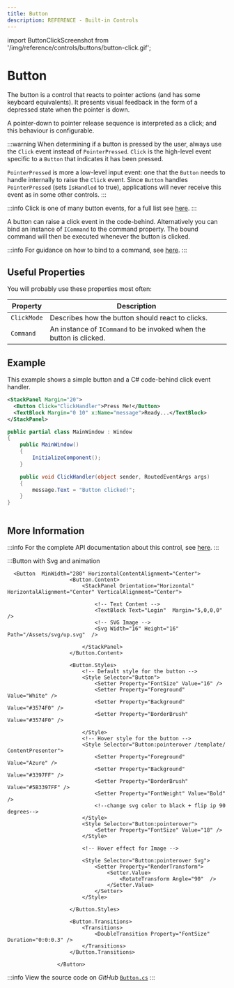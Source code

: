 ```yaml
---
title: Button
description: REFERENCE - Built-in Controls
---
```


import ButtonClickScreenshot from '/img/reference/controls/buttons/button-click.gif';

# Button

The button is a control that reacts to pointer actions (and has some keyboard equivalents). It presents visual feedback in the form of a depressed state when the pointer is down.

A pointer-down to pointer release sequence is interpreted as a click; and this behaviour is configurable.

:::warning
When determining if a button is pressed by the user, always use the `Click` event instead of `PointerPressed`. `Click` is the high-level event specific to a `Button` that indicates it has been pressed.

`PointerPressed` is more a low-level input event: one that the `Button` needs to handle internally to raise the `Click` event. Since `Button` handles `PointerPressed` (sets `IsHandled` to true), applications will never receive this event as in some other controls.
:::

:::info
Click is one of many button events, for a full list see [here](http://reference.avaloniaui.net/api/Avalonia.Controls/Button/#Events).
:::

A button can raise a click event in the code-behind. Alternatively you can bind an instance of `ICommand` to the command property. The bound command will then be executed whenever the button is clicked.

:::info
For guidance on how to bind to a command, see [here](../../../basics/user-interface/adding-interactivity).
:::

## Useful Properties

You will probably use these properties most often:

| Property    | Description                                                         |
| ----------- | ------------------------------------------------------------------- |
| `ClickMode` | Describes how the button should react to clicks.                    |
| `Command`   | An instance of `ICommand` to be invoked when the button is clicked. |

## Example

This example shows a simple button and a C# code-behind click event handler.



```xml
<StackPanel Margin="20">
  <Button Click="ClickHandler">Press Me!</Button>
  <TextBlock Margin="0 10" x:Name="message">Ready...</TextBlock>
</StackPanel>
```


```csharp title='C#'
public partial class MainWindow : Window
{
    public MainWindow()
    {
        InitializeComponent();
    }

    public void ClickHandler(object sender, RoutedEventArgs args)
    {
        message.Text = "Button clicked!";
    }
}
```

<img src={ButtonClickScreenshot} alt=""/>

## More Information

:::info
For the complete API documentation about this control, see [here](http://reference.avaloniaui.net/api/Avalonia.Controls/Button/).
:::

:::Button with Svg and animation



```
  <Button  MinWidth="280" HorizontalContentAlignment="Center">
                    <Button.Content>
                        <StackPanel Orientation="Horizontal" HorizontalAlignment="Center" VerticalAlignment="Center">
                          
                            <!-- Text Content -->
                            <TextBlock Text="Login"  Margin="5,0,0,0" />
                            <!-- SVG Image -->
                            <Svg Width="16" Height="16" Path="/Assets/svg/up.svg"  />

                        </StackPanel>
                    </Button.Content>

                    <Button.Styles>
                        <!-- Default style for the button -->
                        <Style Selector="Button">
                            <Setter Property="FontSize" Value="16" />
                            <Setter Property="Foreground" Value="White" />
                            <Setter Property="Background" Value="#3574F0" />
                            <Setter Property="BorderBrush" Value="#3574F0" />
                            
                        </Style>
                        <!-- Hover style for the button -->
                        <Style Selector="Button:pointerover /template/ ContentPresenter">
                            <Setter Property="Foreground" Value="Azure" />
                            <Setter Property="Background" Value="#3397FF" />
                            <Setter Property="BorderBrush" Value="#5B3397FF" />
                            <Setter Property="FontWeight" Value="Bold" />
                            <!--change svg color to black + flip ip 90 degrees-->
                        </Style>
                        <Style Selector="Button:pointerover">
                            <Setter Property="FontSize" Value="18" />
                        </Style>
                        
                        <!-- Hover effect for Image -->
                        
                        <Style Selector="Button:pointerover Svg">
                            <Setter Property="RenderTransform">
                                <Setter.Value>
                                    <RotateTransform Angle="90"  />
                                </Setter.Value>
                            </Setter>
                        </Style>
                       
                    </Button.Styles>
                    
                    <Button.Transitions>
                        <Transitions>
                            <DoubleTransition Property="FontSize" Duration="0:0:0.3" />
                        </Transitions>
                    </Button.Transitions>
                    
                </Button>
```


:::info
View the source code on _GitHub_ [`Button.cs`](https://github.com/AvaloniaUI/Avalonia/blob/master/src/Avalonia.Controls/Button.cs)
:::
